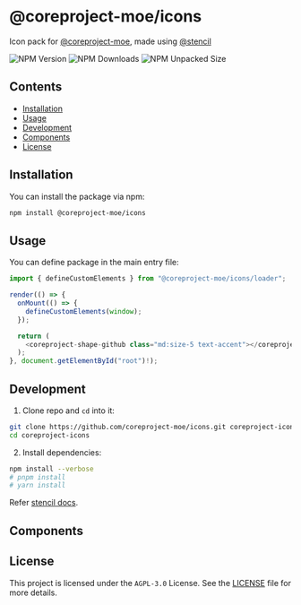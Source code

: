 # @coreproject-moe/icons
Icon pack for [@coreproject-moe](https://github.com/coreproject-moe), made using [@stencil](https://github.com/ionic-team/stencil)

![NPM Version](https://img.shields.io/npm/v/%40coreproject-moe%2Ficons?style=for-the-badge)
![NPM Downloads](https://img.shields.io/npm/dm/%40coreproject-moe%2Ficons?style=for-the-badge)
![NPM Unpacked Size](https://img.shields.io/npm/unpacked-size/%40coreproject-moe%2Ficons?style=for-the-badge)

## Contents
* [Installation](#installation)
* [Usage](#usage)
* [Development](#development)
* [Components](#components)
* [License](#license)

## Installation
You can install the package via npm:
```bash
npm install @coreproject-moe/icons
```

## Usage
You can define package in the main entry file:
```ts
import { defineCustomElements } from "@coreproject-moe/icons/loader";

render(() => {
  onMount(() => {
    defineCustomElements(window);
  });

  return (
    <coreproject-shape-github class="md:size-5 text-accent"></coreproject-shape-github>
  );
}, document.getElementById("root")!);
```

## Development

1. Clone repo and `cd` into it:
```bash
git clone https://github.com/coreproject-moe/icons.git coreproject-icons
cd coreproject-icons
```
2. Install dependencies:
```bash
npm install --verbose
# pnpm install
# yarn install
```
Refer [stencil docs](https://stenciljs.com/).

## Components

## License
This project is licensed under the `AGPL-3.0` License. See the [LICENSE](https://github.com/coreproject-moe/icons?tab=AGPL-3.0-1-ov-file#readme) file for more details.

